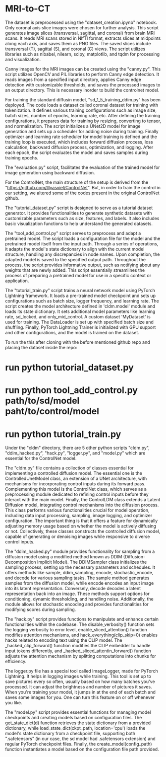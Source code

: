 # MRI-to-CT

The dataset is preprocessed using the "dataset_creation.ipynb" notebook. Only coronal axis slice images were chosen for further analysis. This script generates image slices (transversal, sagittal, and coronal) from brain MRI scans. It reads MRI scans stored in NIfTI format, extracts slices at midpoints along each axis, and saves them as PNG files. The saved slices include transversal (T), sagittal (S), and coronal (C) views. The script utilizes libraries such as nibabel, nilearn, scipy, matplotlib, and tqdm for processing and visualization.

Canny images for the MRI images can be created using the "canny.py". This script utilizes OpenCV and PIL libraries to perform Canny edge detection. It reads images from a specified input directory, applies Canny edge detection with customizable thresholds, and saves the processed images to an output directory. This is necessary inorder to build the controlnet model.

For training the standard diffusin model, "sd_1_5_training_ddim.py" has been deployed. The code loads a dataset called coronal dataset for training with tokenization. It defines various training configurations such as image size, batch sizes, number of epochs, learning rate, etc. After defining the training configurations, it prepares data for training by resizing, converting to tensor, and normalization. The script initializes a UNet2D model for image generation and sets up a scheduler for adding noise during training. Finally optimizer and learning rate scheduler for model training is defined and the training loop is executed, which includes forward diffusion process, loss calculation, backward diffusion process, optimization, and logging. After each epoch, the script evaluates the model and saves samples during training epochs.

The "evaluation.py" script, facilitates the evaluation of the trained model for image generation using backward diffusion.

For the ControlNet, the main structure of the setup is derived from the "https://github.com/lllyasviel/ControlNet". But, in order to train the control in our setting, we altered some of the codes present in the original ControlNet github.

The "tutorial_dataset.py" script is designed to serve as a tutorial dataset generator. It provides functionalities to generate synthetic datasets with customizable parameters such as size, features, and labels. It also includes basic visualization functions to help understand the generated datasets.

The "tool_add_control.py" script serves to preprocess and adapt a pretrained model. The script loads a configuration file for the model and the pretrained model itself from the input path. Through a series of operations, it adapts the model's state dictionary to align with the current model structure, handling any discrepancies in node names. Upon completion, the adapted model is saved to the specified output path. Throughout the process, the script provides informative output, such as notifying about any weights that are newly added. This script essentially streamlines the process of preparing a pretrained model for use in a specific context or application.

The "tutorial_train.py" script trains a neural network model using PyTorch Lightning framework. It loads a pre-trained model checkpoint and sets up configurations such as batch size, logger frequency, and learning rate. The script creates the model architecture defined in 'cldm.model' module and loads its state dictionary. It sets additional model parameters like learning rate, sd_locked, and only_mid_control.
A custom dataset 'MyDataset' is used for training. The DataLoader is set up with specified batch size and shuffling. Finally, PyTorch Lightning Trainer is initialized with GPU support and other configurations, and the model is trained on the dataset.

To run the this after cloning with the before mentioned github repo and placing the dataset inside the repo:
# run python tutorial_dataset.py
# run python tool_add_control.py path/to/sd/model paht/to/control/model
# run python tutorial_train.py

Under the "cldm" directory, there are 5 other python scripts "cldm.py", "ddim_hacked.py", "hack.py", "logger.py", and "model.py" which are essential for the ControlNet model.

The "cldm.py" file contains a collection of classes essential for implementing a controlled diffusion model. The essential one is the ControlledUnetModel class, an extension of a UNet architecture, with mechanisms for incorporating control inputs during its forward pass. Complementing this model is the ControlNet class, which serves as a preprocessing module dedicated to refining control inputs before they interact with the main model. Finally, the ControlLDM class extends a Latent Diffusion model, integrating control mechanisms into the diffusion process. This class performs various functionalities crucial for model operation, including data input processing, sampling, image logging, and optimizer configuration. The important thing is that it offers a feature for dynamically adjusting memory usage based on whether the model is actively diffusing or not. Collectively, these classes constructs the controlled diffusion model, capable of generating or denoising images while responsive to diverse control inputs.

The "ddim_hacked.py" module provides functionality for sampling from a diffusion model using a modified method known as DDIM (Diffusion-Decomposition Implicit Model). The DDIMSampler class initializes the sampling process, setting up the necessary parameters and schedules. It offers methods like sample, ddim_sampling, encode, stochastic_encode, and decode for various sampling tasks. The sample method generates samples from the diffusion model, while encode encodes an input image into its latent representation. Conversely, decode decodes a latent representation back into an image. These methods support options for conditioning, dynamic thresholding, and handling noise. Additionally, the module allows for stochastic encoding and provides functionalities for modifying scores during sampling.

The "hack.py" script provides functions to manipulate and enhance certain functionalities within the codebase. The disable_verbosity() function sets the logging verbosity to error level, enable_sliced_attention() function modifies attention mechanisms, and hack_everything(clip_skip=0) enables hacks related to encoding text using the CLIP model. The _hacked_clip_forward() function modifies the CLIP embedder to handle input tokens differently, and _hacked_sliced_attentin_forward() function adjusts the attention mechanism by splitting computations into chunks for efficiency.

The logger.py file has a special tool called ImageLogger, made for PyTorch Lightning. It helps in logging images while training. This tool is set up to save pictures every so often, usually based on how many batches you've processed. It can adjust the brightness and number of pictures it saves. When you're training your model, it jumps in at the end of each batch and saves some images for you. One can turn this feature on or off whenever you like.

The "model.py" script provides essential functions for managing model checkpoints and creating models based on configuration files. The get_state_dict(d) function retrieves the state dictionary from a provided dictionary, while load_state_dict(ckpt_path, location='cpu') loads the model's state dictionary from a checkpoint file, supporting both ".safetensors" (in our case, the sd model had .safetensors extension) and regular PyTorch checkpoint files. Finally, the create_model(config_path) function instantiates a model based on the configuration file path provided.
